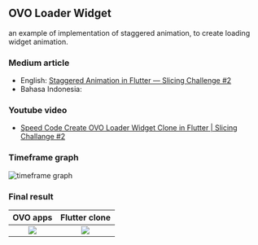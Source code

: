 ## OVO Loader Widget
an example of implementation of staggered animation, to create loading widget animation.

### Medium article
- English: [Staggered Animation in Flutter — Slicing Challenge #2](https://medium.com/gitconnected/staggered-animation-in-flutter-slicing-challenge-2-d56cd332c67)
- Bahasa Indonesia:

### Youtube video
- [Speed Code Create OVO Loader Widget Clone in Flutter | Slicing Challange #2](https://youtu.be/B790IwTiS8E)

### Timeframe graph
![timeframe graph](https://github.com/pmatatias/flutter_hasselback/blob/664b945e3b6f442e4e2d26a3bfc4374dc02ecb5d/ovo_loader/graph%20new.jpg)

### Final result

OVO apps           |  Flutter clone
:-------------------------:|:-------------------------:
![](https://raw.githubusercontent.com/pmatatias/flutter_hasselback/assets/ovo_loader/fast%20demo.gif) |  ![](https://raw.githubusercontent.com/pmatatias/flutter_hasselback/assets/ovo_loader/final%20result%20400%20wid.gif)

